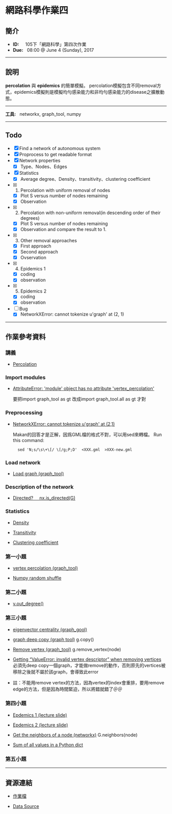 # 網路科學作業四

## 簡介

- **ID:** &nbsp; &nbsp; 105下「網路科學」第四次作業
- **Due:** &nbsp; 08:00 @ June 4 (Sunday), 2017 

---
## 說明

 **percolation** 與 **epidemics** 的簡單模擬。
percolation模擬包含不同removal方式，epidemics模擬則是模擬均勻感染能力和非均勻感染能力的disease之擴散動態。

---
**工具:** &nbsp; networkx, graph_tool, numpy

---
## Todo
- [x] Find a network of autonomous system
- [x] Proprocess to get readable format
- [x] Network properties
    - [x] Type、Nodes、Edges
- [x] Statistics
    - [x] Average degree、Density、transitivity、clustering coefficient
- [x] 1. Percolation with uniform removal of nodes
    - [x] Plot S versus number of nodes remaining
    - [x] Observation
- [x] 2. Percolation with non-uniform removal(in descending order of their degrees)
    - [x] Plot S versus number of nodes remaining
    - [x] Observation and compare the result to 1.
- [x] 3. Other removal approaches
    - [x] First approach
    - [x] Second approach
    - [x] Ovservation
- [x] 4. Epidemics 1
    - [x] coding
    - [x] observation
- [x] 5. Epidemics 2
    - [x] coding
    - [x] observation
- [ ] Bug
    - [x] NetworkXError: cannot tokenize u'graph' at (2, 1)

---
## 作業參考資料

### 講義
- [Percolation](https://ceiba.ntu.edu.tw/course/acbe31/content/percolation.pdf)


### Import modules
- [AttributeError: 'module' object has no attribute 'vertex_percolation'](https://stackoverflow.com/questions/28178705/graph-draw-missing-from-graph-tool-osx)
    
    要把import graph_tool as gt 改成import graph_tool.all as gt 才對


### Preprocessing
- [NetworkXError: cannot tokenize u'graph' at (2,1)](https://stackoverflow.com/questions/32895291/unexpected-error-reading-gml-graph/32897276#32897276)
  
  Makan的回答才是正解，因爲GML檔的格式不對，可以用sed來轉檔。
Run this command: &nbsp; 
    
        sed 'N;s/\s\+\[/ \[/g;P;D'  <XXX.gml  >XXX-new.gml 


### Load network
- [Load graph (graph_tool)](https://graph-tool.skewed.de/static/doc/quickstart.html#graph-i-o)


### Description of the network
- [Directed? &nbsp;&nbsp;&nbsp; nx.is_directed(G)](https://stackoverflow.com/questions/33620839/testing-if-a-graph-is-directed-or-undirected-graph-from-edgelist-file)



### Statistics

- [Density](https://networkx.github.io/documentation/networkx-1.9/reference/generated/networkx.classes.function.density.html)

- [Transitivity](https://networkx.github.io/documentation/networkx-1.10/reference/generated/networkx.algorithms.cluster.transitivity.html#networkx.algorithms.cluster.transitivity)

- [Clustering coefficient](https://networkx.github.io/documentation/networkx-1.10/reference/generated/networkx.algorithms.cluster.average_clustering.html#networkx.algorithms.cluster.average_clustering)


### 第一小題

- [vertex percolation (graph_tool)](https://graph-tool.skewed.de/static/doc/topology.html#graph_tool.topology.vertex_percolation)

- [Numpy random shuffle](https://docs.scipy.org/doc/numpy/reference/generated/numpy.random.shuffle.html)


### 第二小題

- [v.out_degree()](https://graph-tool.skewed.de/static/doc/graph_tool.html#graph_tool.Vertex.out_degree)


### 第三小題

- [eigenvector centrality (graph_gool)](https://graph-tool.skewed.de/static/doc/centrality.html#graph_tool.centrality.eigenvector)

- [graph deep copy (graph tool)](https://graph-tool.skewed.de/static/doc/graph_tool.html#graph_tool.Graph)
    g.copy()

- [Remove vertex (graph_tool)](https://graph-tool.skewed.de/static/doc/graph_tool.html#graph_tool.Graph.remove_vertex)
    g.remove_vertex(node)


- [Getting “ValueError: invalid vertex descriptor” when removing vertices](https://stackoverflow.com/questions/33614542/getting-valueerror-invalid-vertex-descriptor-when-removing-vertices)
    必須先deep copy一個graph，才能做remove的動作，否則原先的vertices被移除之後就不屬於該graph，會導致此error

- 註：不能用remove vertex的方法，因為vertex的index會重排，要用remove edge的方法，但是因為時間緊迫，所以將錯就錯了＠＠


### 第四小題

- [Epdemics 1 (lecture slide)](https://ceiba.ntu.edu.tw/course/acbe31/content/epidemics-1.pdf)

- [Epdemics 2 (lecture slide)](https://ceiba.ntu.edu.tw/course/acbe31/content/epidemics-2.pdf)
 
- [Get the neighbors of a node (networkx)](https://networkx.github.io/documentation/networkx-1.10/reference/generated/networkx.Graph.neighbors.html)
    G.neighbors(node)

- [Sum of all values in a Python dict](https://stackoverflow.com/questions/4880960/sum-of-all-values-in-a-python-dict)


### 第五小題



---
## 資源連結
- [作業檔](https://ceiba.ntu.edu.tw/course/acbe31/hw/Homework-4.pdf)

- [Data Source](http://www-personal.umich.edu/~mejn/netdata/)


